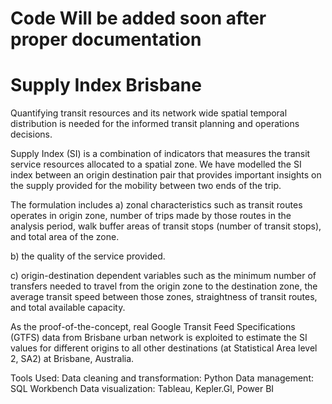 # Code Will be added soon after proper documentation

# Supply Index Brisbane 

Quantifying transit resources and its network wide spatial temporal distribution is needed for the informed transit planning and operations decisions.

Supply Index (SI) is a combination of indicators that measures the transit service resources allocated to a spatial zone. We have modelled the SI index between an origin destination pair that provides important insights on the supply provided for the mobility between two ends of the trip.

The formulation includes
a) zonal characteristics such as transit routes operates in origin zone, number of trips made by those routes in the analysis period, walk buffer areas of transit stops (number of transit stops), and total area of the zone.

b) the quality of the service provided.

c) origin-destination dependent variables such as the minimum number of transfers needed to travel from the origin zone to the destination zone, the average transit speed between those zones, straightness of transit routes, and total available capacity.

As the proof-of-the-concept, real Google Transit Feed Specifications (GTFS) data from Brisbane urban network is exploited to estimate the SI values for different origins to all other destinations (at Statistical Area level 2, SA2) at Brisbane, Australia.

Tools Used:
Data cleaning and transformation: Python
Data management: SQL Workbench
Data visualization: Tableau, Kepler.Gl, Power BI
